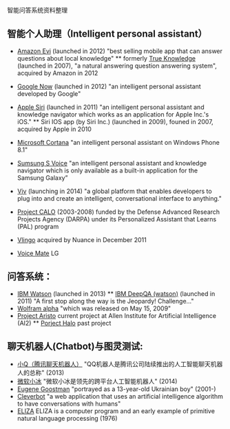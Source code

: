 智能问答系统资料整理

## 智能个人助理（Intelligent personal assistant）
* [Amazon Evi](http://www.evi.com/) (launched in 2012) "best selling mobile app that can answer questions about local knowledge"
** formerly [True Knowledge](http://en.wikipedia.org/wiki/Evi_(software)) (launched in 2007), "a natural answering question answering system", acquired by Amazon in 2012
* [Google Now](http://www.google.com/landing/now/) (launched in 2012) "an intelligent personal assistant developed by Google"
* [Apple Siri](https://www.apple.com/ios/siri/) (launched in 2011) "an intelligent personal assistant and knowledge navigator which works as an application for Apple Inc.'s iOS." 
** Siri IOS app (by Siri Inc.) (launched in 2009), founed in 2007, acquired by Apple in 2010
* [Microsoft Cortana](http://www.windowsphone.com/en-us/how-to/wp8/cortana/meet-cortana) "an intelligent personal assistant on Windows Phone 8.1"
* [Sumsung S Voice](http://www.samsung.com/global/galaxys3/svoice.html) "an intelligent personal assistant and knowledge navigator which is only available as a built-in application for the Samsung Galaxy”


* [Viv](http://viv.ai/) (launching in 2014) "a global platform that enables developers to plug into and create an intelligent, conversational interface to anything." 
* [Project CALO](http://en.wikipedia.org/wiki/CALO) (2003-2008) funded by the Defense Advanced Research Projects Agency (DARPA) under its Personalized Assistant that Learns (PAL) program


* [Vlingo](http://en.wikipedia.org/wiki/Vlingo) acquired by Nuance in December 2011
* [Voice Mate](http://en.wikipedia.org/wiki/Voice_Mate)  LG


## 问答系统：
* [IBM Watson](http://www.ibm.com/smarterplanet/us/en/ibmwatson/) (launched in 2013)
** [IBM DeepQA (watson)](https://www.research.ibm.com/deepqa/deepqa.shtml) (launched in 2011) "A first stop along the way is the Jeopardy! Challenge..."
* [Wolfram alpha](http://www.wolframalpha.com/) "which was released on May 15, 2009"
* [Project Aristo](http://www.allenai.org/TemplateGeneric.aspx?contentId=8) current project at Allen Institute for Artificial Intelligence (AI2) 
** [Porject Halo](http://www.allenai.org/TemplateGeneric.aspx?contentId=9) past project 


## 聊天机器人(Chatbot)与图灵测试:
* [小Q（腾讯聊天机器人）](http://qrobot.qq.com/) "QQ机器人是腾讯公司陆续推出的人工智能聊天机器人的总称" (2013)
* [微软小冰](http://www.msxiaoice.com/v2/DesktopLanding) "微软小冰是领先的跨平台人工智能机器人" (2014)
* [Eugene Goostman](http://en.wikipedia.org/wiki/Eugene_Goostman) "portrayed as a 13-year-old Ukrainian boy" (2001-)
* [Cleverbot](http://en.wikipedia.org/wiki/Cleverbot) "a web application that uses an artificial intelligence algorithm to have conversations with humans"
* [ELIZA](http://en.wikipedia.org/wiki/ELIZA) ELIZA is a computer program and an early example of primitive natural language processing (1976)
